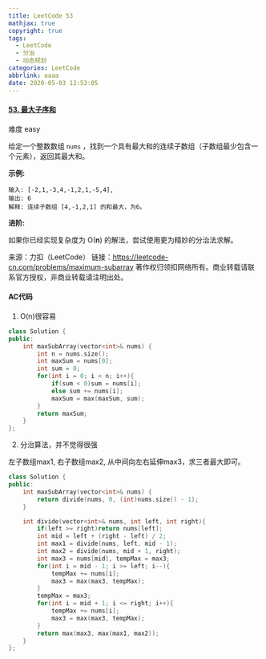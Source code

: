 ```yaml
---
title: LeetCode 53
mathjax: true
copyright: true
tags:
  - LeetCode
  - 分治
  - 动态规划
categories: LeetCode
abbrlink: aaaa
date: 2020-05-03 12:53:05
---
```


#### [53. 最大子序和](https://leetcode-cn.com/problems/maximum-subarray/)

难度 easy

给定一个整数数组 `nums` ，找到一个具有最大和的连续子数组（子数组最少包含一个元素），返回其最大和。

**示例:**

```
输入: [-2,1,-3,4,-1,2,1,-5,4],
输出: 6
解释: 连续子数组 [4,-1,2,1] 的和最大，为6。
```

**进阶:**

如果你已经实现复杂度为 O(**n**) 的解法，尝试使用更为精妙的分治法求解。

来源：力扣（LeetCode）
链接：https://leetcode-cn.com/problems/maximum-subarray
著作权归领扣网络所有。商业转载请联系官方授权，非商业转载请注明出处。

<!--more-->

#### AC代码

1. O(n)很容易

```c++
class Solution {
public:
    int maxSubArray(vector<int>& nums) {
        int n = nums.size();
        int maxSum = nums[0];
        int sum = 0;
        for(int i = 0; i < n; i++){
            if(sum < 0)sum = nums[i];
            else sum += nums[i];
            maxSum = max(maxSum, sum);
        }
        return maxSum;
    }
};
```

2. 分治算法，并不觉得很强

左子数组max1, 右子数组max2, 从中间向左右延伸max3，求三者最大即可。

```c++
class Solution {
public:
    int maxSubArray(vector<int>& nums) {
        return divide(nums, 0, (int)nums.size() - 1);
    }

    int divide(vector<int>& nums, int left, int right){
        if(left >= right)return nums[left];
        int mid = left + (right - left) / 2;
        int max1 = divide(nums, left, mid - 1);
        int max2 = divide(nums, mid + 1, right);
        int max3 = nums[mid], tempMax = max3;
        for(int i = mid - 1; i >= left; i--){
            tempMax += nums[i];
            max3 = max(max3, tempMax);
        }
        tempMax = max3;
        for(int i = mid + 1; i <= right; i++){
            tempMax += nums[i];
            max3 = max(max3, tempMax);
        }
        return max(max3, max(max1, max2));
    }
};
```